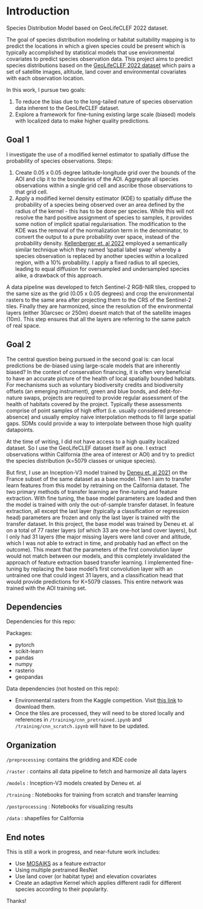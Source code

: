 # Introduction
Species Distribution Model based on GeoLifeCLEF 2022 dataset.

The goal of species distribution modeling or habitat suitability mapping is to predict the locations in which a given species could be present which is typically accomplished by statistical models that use environmental covariates to predict species observation data. This project aims to predict species distributions based on the [GeoLifeCLEF 2022 dataset](https://www.kaggle.com/competitions/geolifeclef-2022-lifeclef-2022-fgvc9/data) which pairs a set of satellite images, altitude, land cover and environmental covariates with each observation location. 

In this work, I pursue two goals:
1. To reduce the bias due to the long-tailed nature of species observation data inherent to the GeoLifeCLEF dataset.
2. Explore a framework for fine-tuning existing large scale (biased) models with localized data to make higher quality predictions. 

## Goal 1

I investigate the use of a modified kernel estimator to spatially diffuse the probability of species observations. Steps: 

1. Create 0.05 x 0.05 degree latitude-longitude grid over the bounds of the AOI and clip it to the boundaries of the AOI. Aggregate all species observations within a single grid cell and ascribe those observations to that grid cell.
2. Apply a modified kernel density estimator (KDE) to spatially diffuse the probability of a species being observed over an area defined by the radius of the kernel - this has to be done per species. While this will not resolve the hard positive assignment of species to samples, it provides some notion of implicit spatial regularisation. The modification to the KDE was the removal of the normalization term in the denominator, to convert the output to a pure probability over space, instead of the probability density. [Kellenberger et. al 2022](https://ieeexplore.ieee.org/abstract/document/9883627/?casa_token=cihPmizbDJgAAAAA:j2Vt-9PC8HeShYgwagXkQcJ4xyjy273AVUzadGVKixagCms8gCv-xoIdwJT3NTngiq7dj7RbL_kX) employed a semantically similar technique which they named ’spatial label swap’ whereby a species observation is replaced by another species within a localized region, with a 10% probability. I apply a fixed radius to all species, leading to equal diffusion for oversampled and undersampled species alike, a drawback of this approach.

A data pipeline was developed to fetch Sentinel-2 RGB-NIR tiles, cropped to the same size as the grid (0.05 x 0.05 degrees) and crop the environmental rasters to the same area after projecting them to the CRS of the Sentinel-2 tiles. Finally they are harmonized, since the resolution of the environmental layers (either 30arcsec or 250m) doesnt match that of the satellite images (10m). This step ensures that all the layers are referring to the same patch of real space.


## Goal 2

The central question being pursued in the second goal is: can local predictions be de-biased using large-scale models that are inherently biased? In the context of conservation financing, it is often very beneficial to have an accurate picture of the health of local spatially bounded habitats. For mechanisms such as voluntary biodiversity credits and biodiversity offsets (an emerging instrument), green and blue bonds, and debt-for-nature swaps, projects are required to provide regular assessment of the health of habitats covered by the project. Typically these assessments comprise of point samples of high effort (i.e. usually considered presence-absence) and usually employ naive interpolation methods to fill large spatial gaps. SDMs could provide a way to interpolate between those high quality datapoints.

At the time of writing, I did not have access to a high quality localized dataset. So I use the GeoLifeCLEF dataset itself as one. I extract observations within California (the area of interest or AOI) and try to predict the species distribution (k=5079 classes or unique species).

But first, I use an Inception-V3 model trained by [Deneu et. al 2021](https://gitlab.inria.fr/bdeneu/cnn-sdm) on the France subset of the same dataset as a base model. Then I aim to transfer learn features from this model by retraining on the California dataset. The two primary methods of transfer learning are fine-tuning and feature extraction. With fine tuning, the base model parameters are loaded and then the model is trained with only the out-of-sample transfer dataset. In feature extraction, all except the last layer (typically a classification or regression head) parameters are frozen and only the last layer is trained with the transfer dataset. In this project, the base model was trained by Deneu et. al on a total of 77 raster layers (of which 33 are one-hot land cover layers), but I only had 31 layers (the major missing layers were land cover and altitude, which I was not able to extract in time, and probably had an effect on the outcome). This meant that the parameters of the first convolution layer would not match between our models, and this completely invalidated the approach of feature extraction based transfer learning. I implemented fine-tuning by replacing the base model’s first convolution layer with an untrained one that could ingest 31 layers, and a classification head that would provide predictions for K=5079 classes. This entire network was trained with the AOI training set.

## Dependencies
Dependencies for this repo:

Packages:
- pytorch
- scikit-learn
- pandas
- numpy
- rasterio
- geopandas 

Data dependencies (not hosted on this repo):
- Environmental rasters from the Kaggle competition. Visit [this link](https://www.kaggle.com/competitions/geolifeclef-2022-lifeclef-2022-fgvc9/data) to download them.
- Once the tiles are processed, they will need to be stored locally and references in `/training/cnn_pretrained.ipynb` and `/training/cnn_scratch.ipynb` will have to be updated.

## Organization

`/preprocessing`: contains the gridding and KDE code

`/raster` : contains all data pipeline to fetch and harmonize all data layers

`/models` : Inception-V3 models created by Deneu et. al

`/training` : Notebooks for training from scratch and transfer learning

`/postprocessing` : Notebooks for visualizing results

`/data` : shapefiles for California

## End notes

This is still a work in progress, and near-future work includes:
- Use [MOSAIKS](https://arxiv.org/abs/2010.08168) as a feature extractor
- Using multiple pretrained ResNet
- Use land cover (or habitat type) and elevation covariates
- Create an adaptive Kernel which applies different radii for different species according to their popularity.


Thanks!





